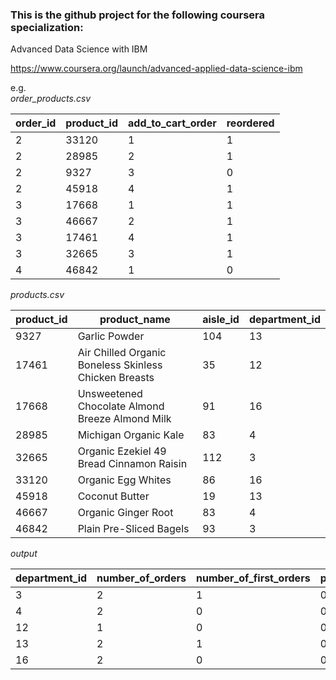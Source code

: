 ### This is the github project for the following coursera specialization:

Advanced Data Science with IBM

https://www.coursera.org/launch/advanced-applied-data-science-ibm



e.g.    
*order_products.csv*      

 order_id   | product_id    | add_to_cart_order  | reordered  
------------- |-------------| -------------| -------------
 2  |  33120    |   1 | 1 
 2  |  28985    |   2 | 1 
 2  |  9327     |   3 | 0 
 2  |  45918    |   4 | 1 
 3  |  17668    |   1 | 1 
 3  |  46667    |   2 | 1 
 3  |  17461    |   4 | 1 
 3  |  32665    |   3 | 1 
 4  |  46842    |   1 | 0 


*products.csv*     

product_id |  product_name       | aisle_id  | department_id  
 ------------- |-------------| -------------| -------------
  9327  |  Garlic Powder    |   104 | 13 
  17461  |  Air Chilled Organic Boneless Skinless Chicken Breasts    |   35 | 12 
  17668  |  Unsweetened Chocolate Almond Breeze Almond Milk     |   91 | 16 
  28985  |  Michigan Organic Kale    |   83 | 4 
  32665  |  Organic Ezekiel 49 Bread Cinnamon Raisin    |   112 | 3 
  33120  |  Organic Egg Whites    |   86 | 16 
  45918  |  Coconut Butter    |   19 | 13 
  46667  |  Organic Ginger Root    |   83 | 4 
  46842  |  Plain Pre-Sliced Bagels    |   93 | 3 


*output*     

 department_id | number_of_orders | number_of_first_orders | percentage 
 ------------- |-------------| -------------| -------------
 3 | 2 | 1 | 0.50  
 4 | 2 | 0 | 0.00  
 12 | 1 | 0 | 0.00  
 13 | 2 | 1 | 0.50  
 16 | 2 | 0 | 0.00  

